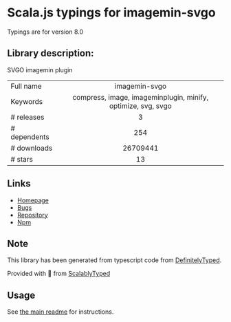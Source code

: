 
# Scala.js typings for imagemin-svgo

Typings are for version 8.0

## Library description:
SVGO imagemin plugin

|                    |                 |
| ------------------ | :-------------: |
| Full name          | imagemin-svgo |
| Keywords           | compress, image, imageminplugin, minify, optimize, svg, svgo |
| # releases         | 3 |
| # dependents       | 254 |
| # downloads        | 26709441 |
| # stars            | 13 |

## Links
- [Homepage](https://github.com/imagemin/imagemin-svgo#readme)
- [Bugs](https://github.com/imagemin/imagemin-svgo/issues)
- [Repository](https://github.com/imagemin/imagemin-svgo)
- [Npm](https://www.npmjs.com/package/imagemin-svgo)
    


## Note
This library has been generated from typescript code from [DefinitelyTyped](https://definitelytyped.org).

Provided with :purple_heart: from [ScalablyTyped](https://github.com/oyvindberg/ScalablyTyped)

## Usage
See [the main readme](../../readme.md) for instructions.


